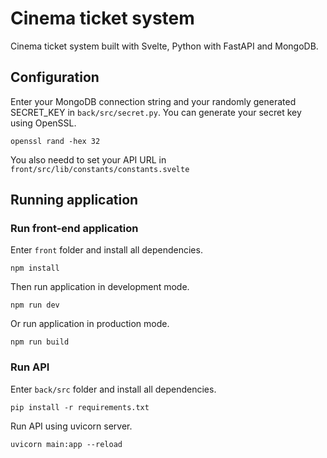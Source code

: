 # Cinema ticket system
Cinema ticket system built with Svelte, Python with FastAPI and MongoDB.
## Configuration
Enter your MongoDB connection string and your randomly generated SECRET_KEY in ```back/src/secret.py```. You can generate your secret key using OpenSSL.
```
openssl rand -hex 32
```
You also needd to set your API URL in ```front/src/lib/constants/constants.svelte```
## Running application
### Run front-end application
Enter ```front``` folder and install all dependencies.
```
npm install
```
Then run application in development mode.
```
npm run dev
```
Or run application in production mode.
```
npm run build
```

### Run API
Enter ```back/src``` folder and install all dependencies.
```
pip install -r requirements.txt
```
Run API using uvicorn server.
```
uvicorn main:app --reload
```